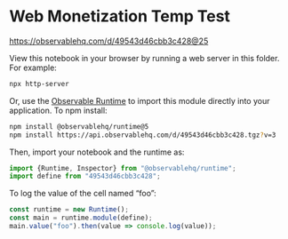 # Web Monetization Temp Test

https://observablehq.com/d/49543d46cbb3c428@25

View this notebook in your browser by running a web server in this folder. For
example:

~~~sh
npx http-server
~~~

Or, use the [Observable Runtime](https://github.com/observablehq/runtime) to
import this module directly into your application. To npm install:

~~~sh
npm install @observablehq/runtime@5
npm install https://api.observablehq.com/d/49543d46cbb3c428.tgz?v=3
~~~

Then, import your notebook and the runtime as:

~~~js
import {Runtime, Inspector} from "@observablehq/runtime";
import define from "49543d46cbb3c428";
~~~

To log the value of the cell named “foo”:

~~~js
const runtime = new Runtime();
const main = runtime.module(define);
main.value("foo").then(value => console.log(value));
~~~
